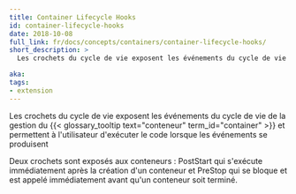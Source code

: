 ```yaml
---
title: Container Lifecycle Hooks
id: container-lifecycle-hooks
date: 2018-10-08
full_link: fr/docs/concepts/containers/container-lifecycle-hooks/
short_description: >
  Les crochets du cycle de vie exposent les événements du cycle de vie de la gestion du conteneur et permettent à l'utilisateur d'exécuter le code lorsque les événements se produisent.

aka:
tags:
- extension
---
```

  Les crochets du cycle de vie exposent les événements du cycle de vie de la gestion du {{< glossary_tooltip text="conteneur" term_id="container" >}} et permettent à l'utilisateur d'exécuter le code lorsque les événements se produisent

<!--more-->

Deux crochets sont exposés aux conteneurs : PostStart qui s'exécute immédiatement après la création d'un conteneur et PreStop qui se bloque et est appelé immédiatement avant qu'un conteneur soit terminé.
